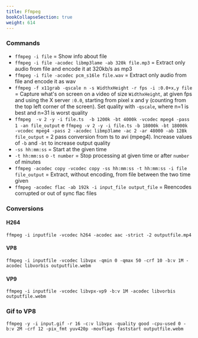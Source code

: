 ```yaml
---
title: Ffmpeg
bookCollapseSection: true
weight: 614
---
```


### Commands

* `ffmpeg -i file` = Show info about file
* `ffmpeg -i file -acodec libmp3lame -ab 320k file.mp3` = Extract only audio from file and encode it at 320kb/s as mp3
* `ffmpeg -i file -acodec pcm_s16le file.wav` = Extract only audio from file and encode it as wav
* `ffmpeg -f x11grab -qscale n -s WidthxHeight -r fps -i :0.0+x,y file` = Capture what's on screen on a video of size `WidthxHeight`, at given fps and using the X server `:0.0`, starting from pixel x and y (counting from the top left corner of the screen). Set quality with `-qscale`, where n=1 is best and n=31 is worst quality
* `ffmpeg  -v 2 -y -i file.ts  -b 1200k -bt 4000k -vcodec mpeg4 -pass 1 -an file_output` e `ffmpeg -v 2 -y -i file.ts -b 18000k -bt 18000k -vcodec mpeg4 -pass 2 -acodec libmp3lame -ac 2 -ar 48000 -ab 128k file_output` = 2 pass conversion from ts to avi (mpeg4). Increase values of `-b` and `-bt` to increase output quality
* `-ss hh:mm:ss` = Start at the given time
* `-t hh:mm:ss` o `-t number` = Stop processing at given time or after `number` of minutes
* `ffmpeg -acodec copy -vcodec copy -ss hh:mm:ss -t hh:mm:ss -i file file_output` = Extract, without encoding, from file between the two time given
* `ffmpeg -acodec flac -ab 192k -i input_file output_file` = Reencodes corrupted or out of sync flac files

### Conversions

#### H264

	ffmpeg -i inputfile -vcodec h264 -acodec aac -strict -2 outputfile.mp4

#### VP8

	ffmpeg -i inputfile -vcodec libvpx -qmin 0 -qmax 50 -crf 10 -b:v 1M -acodec libvorbis outputfile.webm

#### VP9

	ffmpeg -i inputfile -vcodec libvpx-vp9 -b:v 1M -acodec libvorbis outputfile.webm

### Gif to VP8

	ffmpeg -y -i input.gif -r 16 -c:v libvpx -quality good -cpu-used 0 -b:v 2M -crf 12 -pix_fmt yuv420p -movflags faststart outputfile.webm
